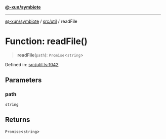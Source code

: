 [**@-xun/symbiote**](../../../README.md)

***

[@-xun/symbiote](../../../README.md) / [src/util](../README.md) / readFile

# Function: readFile()

> **readFile**(`path`): `Promise`\<`string`\>

Defined in: [src/util.ts:1042](https://github.com/Xunnamius/symbiote/blob/cfd701ad0628c5e146048c1316e66e821d0bb3c4/src/util.ts#L1042)

## Parameters

### path

`string`

## Returns

`Promise`\<`string`\>
